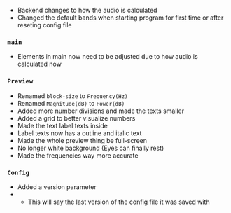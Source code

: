 * Backend changes to how the audio is calculated
* Changed the default bands when starting program for first time or after reseting config file

### `main`
* Elements in main now need to be adjusted due to how audio is calculated now

### `Preview`
* Renamed `block-size` to `Frequency(Hz)`
* Renamed `Magnitude(dB)` to `Power(dB)`
* Added more number divisions and made the texts smaller
* Added a grid to better visualize numbers
* Made the text label texts inside
* Label texts now has a outline and italic text
* Made the whole preview thing be full-screen
* No longer white background (Eyes can finally rest)
* Made the frequencies way more accurate

### `Config`
* Added a version parameter
* * This will say the last version of the config file it was saved with